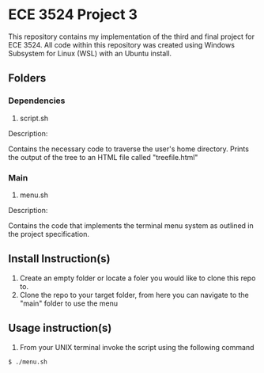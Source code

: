 # ECE 3524 Project 3
This repository contains my implementation of the third and final project for ECE 3524.
All code within this repository was created using Windows Subsystem for Linux (WSL) with an
Ubuntu install.
## Folders
### Dependencies
1. script.sh

Description:

Contains the necessary code to traverse the user's home directory.
Prints the output of the tree to an HTML file called "treefile.html"
### Main
1. menu.sh

Description:

Contains the code that implements the terminal menu system as outlined in the project specification.
## Install Instruction(s)
1. Create an empty folder or locate a foler you would like to clone this repo to.
2. Clone the repo to your target folder, from here you can navigate to the "main" folder to use the menu

## Usage instruction(s)
1. From your UNIX terminal invoke the script using the following command

```$ ./menu.sh```
 
